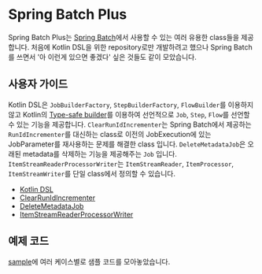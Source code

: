 # Spring Batch Plus

Spring Batch Plus는 [Spring Batch](https://github.com/spring-projects/spring-batch)에서 사용할 수 있는 여러 유용한 class들을 제공합니다. 처음에 Kotlin DSL을 위한 repository로만 개발하려고 했으나 Spring Batch를 쓰면서 '아 이런게 있으면 좋겠다' 싶은 것들도 같이 모았습니다.

## 사용자 가이드

Kotlin DSL은 `JobBuilderFactory`, `StepBuilderFactory`, `FlowBuilder`를 이용하지 않고 Kotlin의 [Type-safe builder](https://kotlinlang.org/docs/type-safe-builders.html)를 이용하여 선언적으로 `Job`, `Step`, `Flow`를 선언할 수 있는 기능을 제공합니다. `ClearRunIdIncrementer`는 Spring Batch에서 제공하는 `RunIdIncrementer`를 대신하는 class로 이전의 JobExecution에 있는 JobParameter를 재사용하는 문제를 해결한 class 입니다. `DeleteMetadataJob`은 오래된 metadata를 삭제하는 기능을 제공해주는 `Job` 입니다. `ItemStreamReaderProcessorWriter`는 `ItemStreamReader`, `ItemProcessor`, `ItemStreamWriter`를 단일 class에서 정의할 수 있습니다.

- [Kotlin DSL](./configuration/kotlin-dsl/README.md)
- [ClearRunIdIncrementer](./job/clear-run-id-incrementer.md)
- [DeleteMetadataJob](./job/delete-metadata-job.md)
- [ItemStreamReaderProcessorWriter](./step/item-stream-reader-processor-writer.md)

## 예제 코드

[sample](../../spring-batch-plus-sample/)에 여러 케이스별로 샘플 코드를 모아놓았습니다.

